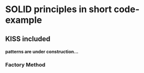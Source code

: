 # SOLID principles in short code-example

## KISS included

#### patterns are under construction...

### Factory Method
